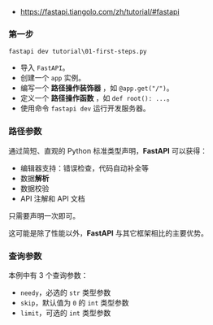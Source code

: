 - https://fastapi.tiangolo.com/zh/tutorial/#fastapi

### 第一步

```shell
fastapi dev tutorial\01-first-steps.py
```

* 导入 `FastAPI`。
* 创建一个 `app` 实例。
* 编写一个 **路径操作装饰器** ，如 `@app.get("/")`。
* 定义一个 **路径操作函数** ，如 `def root(): ...`。
* 使用命令 `fastapi dev` 运行开发服务器。


### 路径参数

通过简短、直观的 Python 标准类型声明，**FastAPI** 可以获得：

* 编辑器支持：错误检查，代码自动补全等
* 数据**解析**
* 数据校验
* API 注解和 API 文档

只需要声明一次即可。

这可能是除了性能以外，**FastAPI** 与其它框架相比的主要优势。



### 查询参数

本例中有 3 个查询参数：

* `needy`，必选的 `str` 类型参数
* `skip`，默认值为 `0` 的 `int` 类型参数
* `limit`，可选的 `int` 类型参数
